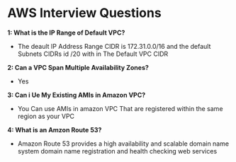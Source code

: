 # AWS Interview Questions

**1: What is the IP Range of Default VPC?**
- The deault IP Address Range CIDR is 172.31.0.0/16 and the default Subnets CIDRs id /20 with in The Default VPC CIDR

**2: Can a VPC Span Multiple Availability Zones?**
- Yes

**3: Can i Ue My Existing AMIs in Amazon VPC?**
- You Can use AMIs in amazon VPC That are registered within the same region as your VPC

**4: What is an Amzon Route 53?**
- Amazon Route 53 provides a high availability and scalable domain name system domain name registration and health checking web services
